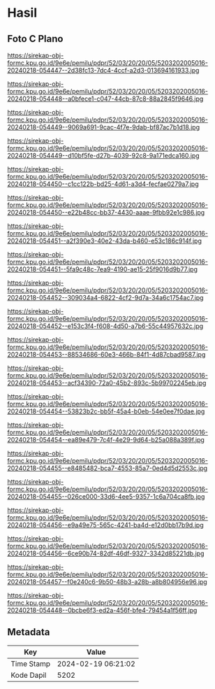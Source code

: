 # Hasil

## Foto C Plano

https://sirekap-obj-formc.kpu.go.id/9e6e/pemilu/pdpr/52/03/20/20/05/5203202005016-20240218-054447--2d38fc13-7dc4-4ccf-a2d3-013694161933.jpg

https://sirekap-obj-formc.kpu.go.id/9e6e/pemilu/pdpr/52/03/20/20/05/5203202005016-20240218-054448--a0bfece1-c047-44cb-87c8-88a2845f9646.jpg

https://sirekap-obj-formc.kpu.go.id/9e6e/pemilu/pdpr/52/03/20/20/05/5203202005016-20240218-054449--9069a691-9cac-4f7e-9dab-bf87ac7b1d18.jpg

https://sirekap-obj-formc.kpu.go.id/9e6e/pemilu/pdpr/52/03/20/20/05/5203202005016-20240218-054449--d10bf5fe-d27b-4039-92c8-9a171edca160.jpg

https://sirekap-obj-formc.kpu.go.id/9e6e/pemilu/pdpr/52/03/20/20/05/5203202005016-20240218-054450--c1cc122b-bd25-4d61-a3d4-fecfae0279a7.jpg

https://sirekap-obj-formc.kpu.go.id/9e6e/pemilu/pdpr/52/03/20/20/05/5203202005016-20240218-054450--e22b48cc-bb37-4430-aaae-9fbb92e1c986.jpg

https://sirekap-obj-formc.kpu.go.id/9e6e/pemilu/pdpr/52/03/20/20/05/5203202005016-20240218-054451--a2f390e3-40e2-43da-b460-e53c186c914f.jpg

https://sirekap-obj-formc.kpu.go.id/9e6e/pemilu/pdpr/52/03/20/20/05/5203202005016-20240218-054451--5fa9c48c-7ea9-4190-ae15-25f9016d9b77.jpg

https://sirekap-obj-formc.kpu.go.id/9e6e/pemilu/pdpr/52/03/20/20/05/5203202005016-20240218-054452--309034a4-6822-4cf2-9d7a-34a6c1754ac7.jpg

https://sirekap-obj-formc.kpu.go.id/9e6e/pemilu/pdpr/52/03/20/20/05/5203202005016-20240218-054452--e153c3f4-f608-4d50-a7b6-55c44957632c.jpg

https://sirekap-obj-formc.kpu.go.id/9e6e/pemilu/pdpr/52/03/20/20/05/5203202005016-20240218-054453--88534686-60e3-466b-84f1-4d87cbad9587.jpg

https://sirekap-obj-formc.kpu.go.id/9e6e/pemilu/pdpr/52/03/20/20/05/5203202005016-20240218-054453--acf34390-72a0-45b2-893c-5b99702245eb.jpg

https://sirekap-obj-formc.kpu.go.id/9e6e/pemilu/pdpr/52/03/20/20/05/5203202005016-20240218-054454--53823b2c-bb5f-45a4-b0eb-54e0ee7f0dae.jpg

https://sirekap-obj-formc.kpu.go.id/9e6e/pemilu/pdpr/52/03/20/20/05/5203202005016-20240218-054454--ea89e479-7c4f-4e29-9d64-b25a088a389f.jpg

https://sirekap-obj-formc.kpu.go.id/9e6e/pemilu/pdpr/52/03/20/20/05/5203202005016-20240218-054455--e8485482-bca7-4553-85a7-0ed4d5d2553c.jpg

https://sirekap-obj-formc.kpu.go.id/9e6e/pemilu/pdpr/52/03/20/20/05/5203202005016-20240218-054455--026ce000-33d6-4ee5-9357-1c6a704ca8fb.jpg

https://sirekap-obj-formc.kpu.go.id/9e6e/pemilu/pdpr/52/03/20/20/05/5203202005016-20240218-054456--e9a49e75-565c-4241-ba4d-e12d0bb17b9d.jpg

https://sirekap-obj-formc.kpu.go.id/9e6e/pemilu/pdpr/52/03/20/20/05/5203202005016-20240218-054456--6ce90b74-82df-46df-9327-3342d85221db.jpg

https://sirekap-obj-formc.kpu.go.id/9e6e/pemilu/pdpr/52/03/20/20/05/5203202005016-20240218-054457--f0e240c6-9b50-48b3-a28b-a8b804956e96.jpg

https://sirekap-obj-formc.kpu.go.id/9e6e/pemilu/pdpr/52/03/20/20/05/5203202005016-20240218-054448--0bcbe6f3-ed2a-456f-bfe4-79454a1f56ff.jpg


## Metadata

| Key        | Value               |
| ---------- | ------------------- |
| Time Stamp | 2024-02-19 06:21:02 |
| Kode Dapil | 5202                |



